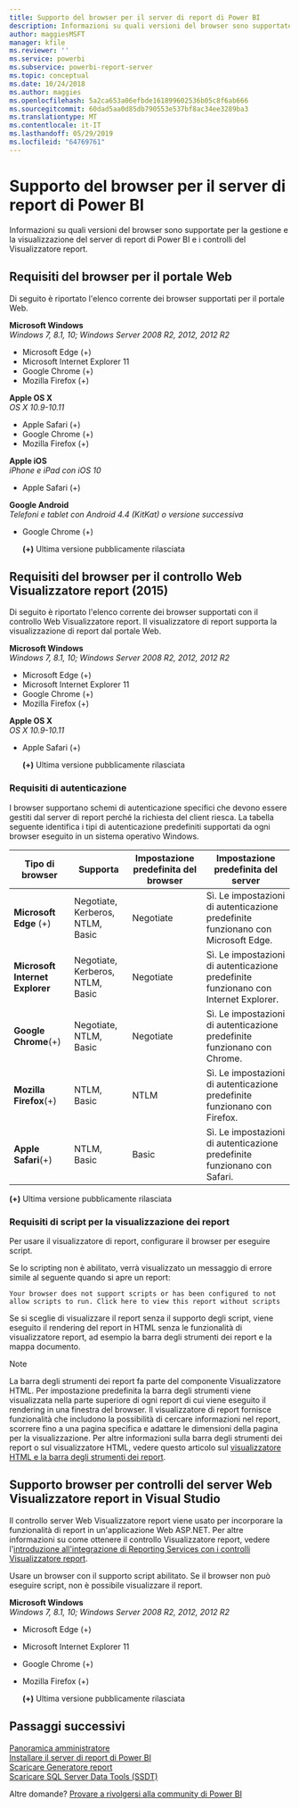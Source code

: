 ```yaml
---
title: Supporto del browser per il server di report di Power BI
description: Informazioni su quali versioni del browser sono supportate per la gestione e la visualizzazione del server di report di Power BI e i controlli del Visualizzatore report.
author: maggiesMSFT
manager: kfile
ms.reviewer: ''
ms.service: powerbi
ms.subservice: powerbi-report-server
ms.topic: conceptual
ms.date: 10/24/2018
ms.author: maggies
ms.openlocfilehash: 5a2ca653a06efbde161899602536b05c8f6ab666
ms.sourcegitcommit: 60dad5aa0d85db790553e537bf8ac34ee3289ba3
ms.translationtype: MT
ms.contentlocale: it-IT
ms.lasthandoff: 05/29/2019
ms.locfileid: "64769761"
---
```

# <a name="browser-support-for-power-bi-report-server"></a>Supporto del browser per il server di report di Power BI
Informazioni su quali versioni del browser sono supportate per la gestione e la visualizzazione del server di report di Power BI e i controlli del Visualizzatore report.

## <a name="browser-requirements-for-the-web-portal"></a>Requisiti del browser per il portale Web
Di seguito è riportato l'elenco corrente dei browser supportati per il portale Web.

**Microsoft Windows**  
*Windows 7, 8.1, 10; Windows Server 2008 R2, 2012, 2012 R2*

* Microsoft Edge (+)
* Microsoft Internet Explorer 11
* Google Chrome (+)
* Mozilla Firefox (+)

**Apple OS X**  
*OS X 10.9-10.11*

* Apple Safari (+)
* Google Chrome (+)
* Mozilla Firefox (+)

**Apple iOS**  
*iPhone e iPad con iOS 10*

* Apple Safari (+)

**Google Android**  
*Telefoni e tablet con Android 4.4 (KitKat) o versione successiva*

* Google Chrome (+)
  
  **(+)**  Ultima versione pubblicamente rilasciata

## <a name="browser-requirements-for-the-report-viewer-web-control-2015"></a>Requisiti del browser per il controllo Web Visualizzatore report (2015)
Di seguito è riportato l'elenco corrente dei browser supportati con il controllo Web Visualizzatore report. Il visualizzatore di report supporta la visualizzazione di report dal portale Web.

**Microsoft Windows**  
*Windows 7, 8.1, 10; Windows Server 2008 R2, 2012, 2012 R2*

* Microsoft Edge (+)
* Microsoft Internet Explorer 11
* Google Chrome (+)
* Mozilla Firefox (+)

**Apple OS X**  
*OS X 10.9-10.11*

* Apple Safari (+)
  
  **(+)**  Ultima versione pubblicamente rilasciata

### <a name="authentication-requirements"></a>Requisiti di autenticazione
I browser supportano schemi di autenticazione specifici che devono essere gestiti dal server di report perché la richiesta del client riesca. La tabella seguente identifica i tipi di autenticazione predefiniti supportati da ogni browser eseguito in un sistema operativo Windows.

| **Tipo di browser** | **Supporta** | **Impostazione predefinita del browser** | **Impostazione predefinita del server** |
| --- | --- | --- | --- |
| **Microsoft Edge** (+) |Negotiate, Kerberos, NTLM, Basic |Negotiate |Sì. Le impostazioni di autenticazione predefinite funzionano con Microsoft Edge. |
| **Microsoft Internet Explorer** |Negotiate, Kerberos, NTLM, Basic |Negotiate |Sì. Le impostazioni di autenticazione predefinite funzionano con Internet Explorer. |
| **Google Chrome**(+) |Negotiate, NTLM, Basic |Negotiate |Sì. Le impostazioni di autenticazione predefinite funzionano con Chrome. |
| **Mozilla Firefox**(+) |NTLM, Basic |NTLM |Sì. Le impostazioni di autenticazione predefinite funzionano con Firefox. |
| **Apple Safari**(+) |NTLM, Basic |Basic |Sì. Le impostazioni di autenticazione predefinite funzionano con Safari. |

 **(+)**  Ultima versione pubblicamente rilasciata

### <a name="script-requirements-for-viewing-reports"></a>Requisiti di script per la visualizzazione dei report
Per usare il visualizzatore di report, configurare il browser per eseguire script.

Se lo scripting non è abilitato, verrà visualizzato un messaggio di errore simile al seguente quando si apre un report:

```
Your browser does not support scripts or has been configured to not allow scripts to run. Click here to view this report without scripts
```

 Se si sceglie di visualizzare il report senza il supporto degli script, viene eseguito il rendering del report in HTML senza le funzionalità di visualizzatore report, ad esempio la barra degli strumenti dei report e la mappa documento.

> [!NOTE]
> La barra degli strumenti dei report fa parte del componente Visualizzatore HTML. Per impostazione predefinita la barra degli strumenti viene visualizzata nella parte superiore di ogni report di cui viene eseguito il rendering in una finestra del browser. Il visualizzatore di report fornisce funzionalità che includono la possibilità di cercare informazioni nel report, scorrere fino a una pagina specifica e adattare le dimensioni della pagina per la visualizzazione. Per altre informazioni sulla barra degli strumenti dei report o sul visualizzatore HTML, vedere questo articolo sul [visualizzatore HTML e la barra degli strumenti dei report](https://docs.microsoft.com/sql/reporting-services/html-viewer-and-the-report-toolbar).
> 
> 

## <a name="browser-support-for-report-viewer-web-server-controls-in-visual-studio"></a>Supporto browser per controlli del server Web Visualizzatore report in Visual Studio
Il controllo server Web Visualizzatore report viene usato per incorporare la funzionalità di report in un'applicazione Web ASP.NET. Per altre informazioni su come ottenere il controllo Visualizzatore report, vedere l'[introduzione all'integrazione di Reporting Services con i controlli Visualizzatore report](https://docs.microsoft.com/sql/reporting-services/application-integration/integrating-reporting-services-using-reportviewer-controls-get-started).

Usare un browser con il supporto script abilitato. Se il browser non può eseguire script, non è possibile visualizzare il report.

**Microsoft Windows**  
*Windows 7, 8.1, 10; Windows Server 2008 R2, 2012, 2012 R2*

* Microsoft Edge (+)
* Microsoft Internet Explorer 11
* Google Chrome (+)
* Mozilla Firefox (+)
  
  **(+)**  Ultima versione pubblicamente rilasciata

## <a name="next-steps"></a>Passaggi successivi
[Panoramica amministratore](admin-handbook-overview.md)  
[Installare il server di report di Power BI](install-report-server.md)  
[Scaricare Generatore report](https://www.microsoft.com/download/details.aspx?id=53613)  
[Scaricare SQL Server Data Tools (SSDT)](http://go.microsoft.com/fwlink/?LinkID=616714)

Altre domande? [Provare a rivolgersi alla community di Power BI](https://community.powerbi.com/)

